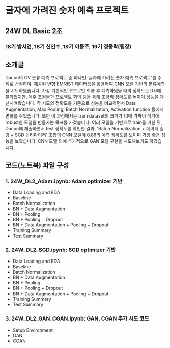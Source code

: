 # 글자에 가려진 숫자 예측 프로젝트

## 24W DL Basic 2조
### 18기 방서연, 18기 신인수, 19기 이동주, 19기 정종락(팀장)

## 소개글

Dacon의 CV 분류 예측 프로젝트 중 하나인 '글자에 가려진 숫자 예측 프로젝트'를 주제로 선정하여, 제공된 변형 EMNIST 데이터셋을 활용하여 CNN 모델 기반의 분류예측을 시도하였습니다. 가장 기본적인 코드로만 학습 후 예측하였을 때의 정확도는 0.6에 불과했지만, 매주 조원들과 프로젝트 회의 등을 통해 조금씩 정확도를 높이며 성능을 개선시켜왔습니다. 각 시도의 정확도를 기준으로 성능을 비교하면서 Data Augmentation, Max Pooling, Batch Normalization, Activation function 등에서 변화를 주었습니다. 또한 이 과정에서는 train dataset의 크기가 10배 가까이 적기에 robust한 모델을 만들자는 목표를 가졌습니다. 여러 모델을 기반으로 train을 거친 뒤, Dacon에 제출하면서 test 정확도를 확인한 결과, 'Batch Normalization + 데이터 증강 + SGD 옵티마이저' 조합의 CNN 모델이 0.86의 예측 정확도를 보이며 가장 좋은 성능을 보였습니다. CNN 모델 외에 추가적으로 GAN 모델 구현을 시도해보기도 하였습니다.

## 코드(노트북) 파일 구성

### 1. 24W_DL2_Adam.ipynb: Adam optimizer 기반
- Data Loading and EDA
- Baseline
- Batch Normalization
- BN + Data Augmentation
- BN + Pooling
- BN + Pooling + Dropout
- BN + Data Augmentation + Pooling + Dropout
- Training Summary
- Test Summary

### 2. 24W_DL2_SGD.ipynb: SGD optimizer 기반
- Data Loading and EDA
- Baseline
- Batch Normalization
- BN + Data Augmentation
- BN + Pooling
- BN + Pooling + Dropout
- BN + Data Augmentation + Pooling + Dropout
- Training Summary
- Test Summary

### 3. 24W_DL2_GAN_CGAN.ipynb: GAN, CGAN 추가 시도 코드
- Setup Environment
- GAN
- CGAN




